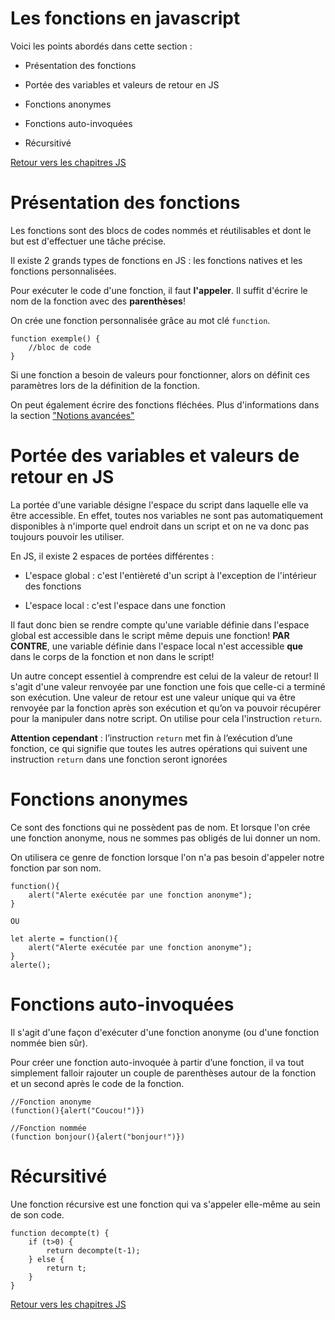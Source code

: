 # Les fonctions en javascript 

Voici les points abordés dans cette section :

* Présentation des fonctions 

* Portée des variables et valeurs de retour en JS

* Fonctions anonymes

* Fonctions auto-invoquées

* Récursitivé

[Retour vers les chapitres JS](https://github.com/CalcagnoLoic/aide_memoire/blob/main/R%C3%A9pertoire/js.md)

# Présentation des fonctions 

Les fonctions sont des blocs de codes nommés et réutilisables et dont le but est d'effectuer une tâche précise. 

Il existe 2 grands types de fonctions en JS : les fonctions natives et les fonctions personnalisées. 

Pour exécuter le code d'une fonction, il faut **l'appeler**. Il suffit d'écrire le nom de la fonction avec des **parenthèses**!

On crée une fonction personnalisée grâce au mot clé `function`.

```
function exemple() {
    //bloc de code
}
```

Si une fonction a besoin de valeurs pour fonctionner, alors on définit ces paramètres lors de la définition de la fonction.

On peut également écrire des fonctions fléchées. Plus d'informations dans la section ["Notions avancées"](https://github.com/CalcagnoLoic/aide_memoire/blob/main/R%C3%A9pertoire/chapJS/avancee.md)

# Portée des variables et valeurs de retour en JS

La portée d'une variable désigne l'espace du script dans laquelle elle va être accessible. En effet, toutes nos variables ne sont pas automatiquement disponibles à n'importe quel endroit dans un script et on ne va donc pas toujours pouvoir les utiliser. 

En JS, il existe 2 espaces de portées différentes : 

- L'espace global : c'est l'entièreté d'un script à l'exception de l'intérieur des fonctions

- L'espace local : c'est l'espace dans une fonction

Il faut donc bien se rendre compte qu'une variable définie dans l'espace global est accessible dans le script même depuis une fonction! **PAR CONTRE**, une variable définie dans l'espace local n'est accessible **que** dans le corps de la fonction et non dans le script! 

Un autre concept essentiel à comprendre est celui de la valeur de retour! Il s'agit d'une valeur renvoyée par une fonction une fois que celle-ci a terminé son exécution. Une valeur de retour est une valeur unique qui va être renvoyée par la fonction après son exécution et qu’on va pouvoir récupérer pour la manipuler dans notre script. On utilise pour cela l'instruction `return`.

**Attention cependant** : l’instruction `return` met fin à l’exécution d’une fonction, ce qui signifie que toutes les autres opérations qui suivent une instruction `return` dans une fonction seront ignorées

# Fonctions anonymes

Ce sont des fonctions qui ne possèdent pas de nom. Et lorsque l'on crée une fonction anonyme, nous ne sommes pas obligés de lui donner un nom. 

On utilisera ce genre de fonction lorsque l'on n'a pas besoin d'appeler notre fonction par son nom. 

```
function(){
    alert("Alerte exécutée par une fonction anonyme");
}

OU

let alerte = function(){
    alert("Alerte exécutée par une fonction anonyme");
}
alerte();
```

# Fonctions auto-invoquées

Il s'agit d'une façon d'exécuter d'une fonction anonyme (ou d'une fonction nommée bien sûr). 

Pour créer une fonction auto-invoquée à partir d’une fonction, il va tout simplement falloir rajouter un couple de parenthèses autour de la fonction et un second après le code de la fonction.

```
//Fonction anonyme
(function(){alert("Coucou!")})

//Fonction nommée
(function bonjour(){alert("bonjour!")})
```

# Récursitivé

Une fonction récursive est une fonction qui va s'appeler elle-même au sein de son code. 

```
function decompte(t) {
    if (t>0) {
        return decompte(t-1);
    } else {
        return t;
    }
}
```

[Retour vers les chapitres JS](https://github.com/CalcagnoLoic/aide_memoire/blob/main/R%C3%A9pertoire/js.md)
